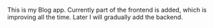 This is my Blog app. Currently part of the frontend is added, which is improving all the time. Later I will gradually add the backend.
